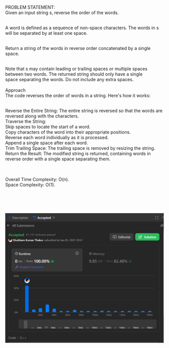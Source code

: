 PROBLEM STATEMENT:</br>
Given an input string s, reverse the order of the words.</br></br>

A word is defined as a sequence of non-space characters. The words in s will be separated by at least one space.</br></br>

Return a string of the words in reverse order concatenated by a single space.</br></br>

Note that s may contain leading or trailing spaces or multiple spaces between two words. The returned string should only have a single </br>space separating the words. Do not include any extra spaces.</br>
</br>
Approach</br>
The code reverses the order of words in a string. Here's how it works:</br></br>

Reverse the Entire String: The entire string is reversed so that the words are reversed along with the characters.</br>
Traverse the String:</br>
Skip spaces to locate the start of a word.</br>
Copy characters of the word into their appropriate positions.</br>
Reverse each word individually as it is processed.</br>
Append a single space after each word.</br>
Trim Trailing Space: The trailing space is removed by resizing the string.</br>
Return the Result: The modified string is returned, containing words in reverse order with a single space separating them.</br></br></br>


Overall Time Complexity: O(n).</br>
Space Complexity: O(1).</br></br></br></br></br>



![Image](image.png)